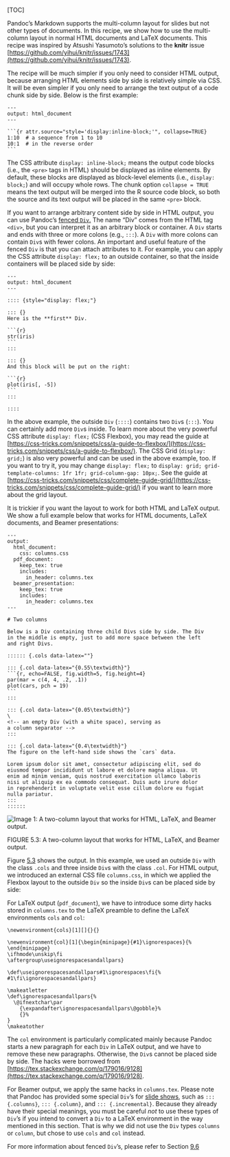 [TOC]

Pandoc’s Markdown supports the multi-column layout for slides but not other types of documents. In this recipe, we show how to use the multi-column layout in normal HTML documents and LaTeX documents. This recipe was inspired by Atsushi Yasumoto’s solutions to the **knitr** issue [https://github.com/yihui/knitr/issues/1743](https://github.com/yihui/knitr/issues/1743).

The recipe will be much simpler if you only need to consider HTML output, because arranging HTML elements side by side is relatively simple via CSS. It will be even simpler if you only need to arrange the text output of a code chunk side by side. Below is the first example:

    ---
    output: html_document
    ---
    
    ```{r attr.source="style='display:inline-block;'", collapse=TRUE}
    1:10  # a sequence from 1 to 10
    10:1  # in the reverse order
    ```

The CSS attribute `display: inline-block;` means the output code blocks (i.e., the `<pre>` tags in HTML) should be displayed as inline elements. By default, these blocks are displayed as block-level elements (i.e., `display: block;`) and will occupy whole rows. The chunk option `collapse = TRUE` means the text output will be merged into the R source code block, so both the source and its text output will be placed in the same `<pre>` block.

If you want to arrange arbitrary content side by side in HTML output, you can use Pandoc’s [fenced `Div`.](https://pandoc.org/MANUAL.html#divs-and-spans) The name “Div” comes from the HTML tag `<div>`, but you can interpret it as an arbitrary block or container. A `Div` starts and ends with three or more colons (e.g., `:::`). A `Div` with more colons can contain `Div`s with fewer colons. An important and useful feature of the fenced `Div` is that you can attach attributes to it. For example, you can apply the CSS attribute `display: flex;` to an outside container, so that the inside containers will be placed side by side:

    ---
    output: html_document
    ---
    
    :::: {style="display: flex;"}
    
    ::: {}
    Here is the **first** Div.
    
    ```{r}
    str(iris)
    ```
    :::
    
    ::: {}
    And this block will be put on the right:
    
    ```{r}
    plot(iris[, -5])
    ```
    :::
    
    ::::

In the above example, the outside `Div` (`::::`) contains two `Div`s (`:::`). You can certainly add more `Div`s inside. To learn more about the very powerful CSS attribute `display: flex;` (CSS Flexbox), you may read the guide at [https://css-tricks.com/snippets/css/a-guide-to-flexbox/](https://css-tricks.com/snippets/css/a-guide-to-flexbox/). The CSS Grid (`display: grid;`) is also very powerful and can be used in the above example, too. If you want to try it, you may change `display: flex;` to `display: grid; grid-template-columns: 1fr 1fr; grid-column-gap: 10px;`. See the guide at [https://css-tricks.com/snippets/css/complete-guide-grid/](https://css-tricks.com/snippets/css/complete-guide-grid/) if you want to learn more about the grid layout.

It is trickier if you want the layout to work for both HTML and LaTeX output. We show a full example below that works for HTML documents, LaTeX documents, and Beamer presentations:

    ---
    output:
      html_document: 
        css: columns.css
      pdf_document: 
        keep_tex: true
        includes:
          in_header: columns.tex
      beamer_presentation: 
        keep_tex: true
        includes:
          in_header: columns.tex
    ---
    
    # Two columns
    
    Below is a Div containing three child Divs side by side. The Div
    in the middle is empty, just to add more space between the left
    and right Divs.
    
    :::::: {.cols data-latex=""}
    
    ::: {.col data-latex="{0.55\textwidth}"}
    ```{r, echo=FALSE, fig.width=5, fig.height=4}
    par(mar = c(4, 4, .2, .1))
    plot(cars, pch = 19)
    ```
    :::
    
    ::: {.col data-latex="{0.05\textwidth}"}
    \ 
    <!-- an empty Div (with a white space), serving as
    a column separator -->
    :::
    
    ::: {.col data-latex="{0.4\textwidth}"}
    The figure on the left-hand side shows the `cars` data.
    
    Lorem ipsum dolor sit amet, consectetur adipiscing elit, sed do
    eiusmod tempor incididunt ut labore et dolore magna aliqua. Ut
    enim ad minim veniam, quis nostrud exercitation ullamco laboris
    nisi ut aliquip ex ea commodo consequat. Duis aute irure dolor
    in reprehenderit in voluptate velit esse cillum dolore eu fugiat
    nulla pariatur.
    :::
    ::::::

![Image 1: A two-column layout that works for HTML, LaTeX, and Beamer output.](https://bookdown.org/yihui/rmarkdown-cookbook/images/multicol.png)

<div id="fig53">
FIGURE 5.3: A two-column layout that works for HTML, LaTeX, and Beamer output.
</div>

Figure [5.3](#fig53) shows the output. In this example, we used an outside `Div` with the class `.cols` and three inside `Div`s with the class `.col`. For HTML output, we introduced an external CSS file `columns.css`, in which we applied the Flexbox layout to the outside `Div` so the inside `Div`s can be placed side by side:

For LaTeX output (`pdf_document`), we have to introduce some dirty hacks stored in `columns.tex` to the LaTeX preamble to define the LaTeX environments `cols` and `col`:

    \newenvironment{cols}[1][]{}{}
    
    \newenvironment{col}[1]{\begin{minipage}{#1}\ignorespaces}{%
    \end{minipage}
    \ifhmode\unskip\fi
    \aftergroup\useignorespacesandallpars}
    
    \def\useignorespacesandallpars#1\ignorespaces\fi{%
    #1\fi\ignorespacesandallpars}
    
    \makeatletter
    \def\ignorespacesandallpars{%
      \@ifnextchar\par
        {\expandafter\ignorespacesandallpars\@gobble}%
        {}%
    }
    \makeatother

The `col` environment is particularly complicated mainly because Pandoc starts a new paragraph for each `Div` in LaTeX output, and we have to remove these new paragraphs. Otherwise, the `Div`s cannot be placed side by side. The hacks were borrowed from [https://tex.stackexchange.com/q/179016/9128](https://tex.stackexchange.com/q/179016/9128).

For Beamer output, we apply the same hacks in `columns.tex`. Please note that Pandoc has provided some special `Div`’s for [slide shows,](https://pandoc.org/MANUAL.html#producing-slide-shows-with-pandoc) such as `::: {.columns}`, `::: {.column}`, and `::: {.incremental}`. Because they already have their special meanings, you must be careful _not_ to use these types of `Div`’s if you intend to convert a `Div` to a LaTeX environment in the way mentioned in this section. That is why we did not use the `Div` types `columns` or `column`, but chose to use `cols` and `col` instead.

For more information about fenced `Div`’s, please refer to Section [9.6]($Custom-Blocks)
